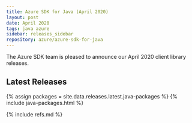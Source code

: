 ```yaml
---
title: Azure SDK for Java (April 2020)
layout: post
date: April 2020
tags: java azure
sidebar: releases_sidebar
repository: azure/azure-sdk-for-java
---
```


The Azure SDK team is pleased to announce our April 2020 client library releases.

## Latest Releases

{% assign packages = site.data.releases.latest.java-packages %}
{% include java-packages.html %}

{% include refs.md %}
